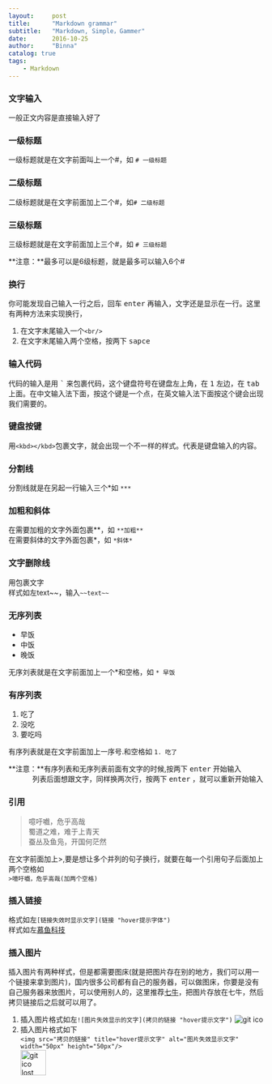 ```yaml
---
layout:     post
title:      "Markdown grammar"
subtitle:   "Markdown, Simple，Gammer"
date:       2016-10-25
author:     "Binna"
catalog: true
tags:
    - Markdown
---
```


### 文字输入
一般正文内容是直接输入好了
### 一级标题
一级标题就是在文字前面叫上一个#，如 `# 一级标题` 

### 二级标题
二级标题就是在文字前面加上二个#，如`# 二级标题` 

### 三级标题
三级标题就是在文字前面加上三个#，如 `# 三级标题` 

**注意：**最多可以是6级标题，就是最多可以输入6个# 

### 换行
你可能发现自己输入一行之后，回车 <kbd>enter</kbd> 再输入，文字还是显示在一行。这里有两种方法来实现换行，

1. 在文字末尾输入一个`<br/>`
2. 在文字末尾输入两个空格，按两下 <kbd>sapce</kbd>  

### 输入代码
代码的输入是用 <kbd>`</kbd> 来包裹代码，这个键盘符号在键盘左上角，在 <kbd>1</kbd> 左边，在 <kbd>tab</kbd> 上面。在中文输入法下面，按这个键是一个点，在英文输入法下面按这个键会出现我们需要的。

### 键盘按键
用`<kbd></kbd>`包裹文字，就会出现一个不一样的样式。代表是键盘输入的内容。

### 分割线
分割线就是在另起一行输入三个*如 `***`

### 加粗和斜体
在需要加粗的文字外面包裹**，如 `**加粗**`  
在需要斜体的文字外面包裹\*，如 `*斜体*`

### 文字删除线
用<kbd>~~</kbd>包裹文字  
样式如左~~text~~，输入`~~text~~`
<br/>

### 无序列表
* 早饭
* 中饭
* 晚饭

无序刘表就是在文字前面加上一个\*和空格，如 `* 早饭`
### 有序列表
1. 吃了
2. 没吃
3. 要吃吗

有序列表就是在文字前面加上一序号.和空格如 `1. 吃了`  

**注意：**有序列表和无序列表前面有文字的时候,按两下 <kbd>enter</kbd> 开始输入  
            列表后面想跟文字，同样换两次行，按两下 <kbd>enter</kbd> ，就可以重新开始输入

### 引用  
>噫吁嚱，危乎高哉   
>蜀道之难，难于上青天   
>蚕丛及鱼凫，开国何茫然

在文字前面加上>,要是想让多个并列的句子换行，就要在每一个引用句子后面加上两个空格如  
`>噫吁嚱，危乎高哉(加两个空格)`
### 插入链接
格式如左`[链接失效时显示文字](链接 "hover提示字体")`  
样式如左[慕鱼科技](http://www.muyutech.com "慕鱼")
### 插入图片
插入图片有两种样式，但是都需要图床(就是把图片存在别的地方，我们可以用一个链接来拿到图片)，国内很多公司都有自己的服务器，可以做图床，你要是没有自己服务器来放图片，可以使用别人的，这里推荐[七牛](http://www.qiniu.com/)，把图片存放在七牛，然后拷贝链接后之后就可以用了。

1. 插入图片格式如左`![图片失效显示的文字](拷贝的链接 "hover提示文字")`
    ![git ico](http://of6fmev29.bkt.clouddn.com/git.ico)
2. 插入图片格式如下  
   `<img src="拷贝的链接" title="hover提示文字" alt="图片失效显示文字" width="50px" height="50px"/>`  
   <img src="http://of6fmev29.bkt.clouddn.com/git.ico" title="git ico" alt="git ico lost" width="50px"/>